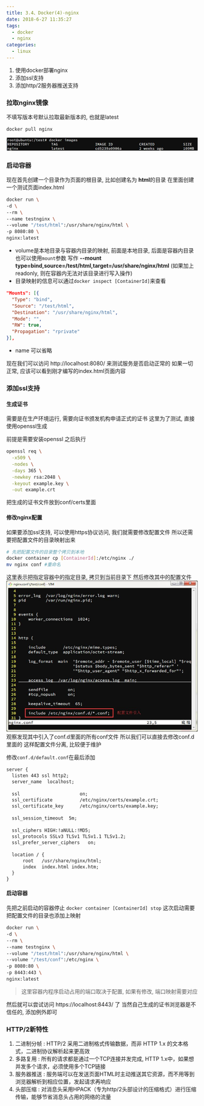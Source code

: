 ```yaml
---
title: 3.4、Docker(4)-nginx
date: 2018-6-27 11:35:27
tags: 
  - docker
  - nginx
categories: 
  - linux
---
```


1. 使用docker部署nginx
2. 添加ssl支持
3. 添加http/2服务器推送支持
<!-- more -->

### 拉取nginx镜像
不填写版本号默认拉取最新版本的, 也就是latest
```bash
docker pull nginx
```
![nginx image](/images/linux/nginx_image.jpg)

### 启动容器
现在首先创建一个目录作为页面的根目录, 比如创建名为 **html**的目录
在里面创建一个测试页面index.html
```bash
docker run \
-d \
--rm \
--name testnginx \
--volume "/test/html":/usr/share/nginx/html \
-p 8080:80 \
nginx:latest
```
+ volume是本地目录与容器内目录的映射, 前面是本地目录, 后面是容器内目录
也可以使用`mount`参数
写作 **--mount type=bind,source=/test/html,target=/usr/share/nginx/html**
(如果加上readonly, 则在容器内无法对该目录进行写入操作)
+ 目录映射的信息可以通过`docker inspect [ContainerId]`来查看
```json
"Mounts": [{
  "Type": "bind",
  "Source": "/test/html",
  "Destination": "/usr/share/nginx/html",
  "Mode": "",
  "RW": true,
  "Propagation": "rprivate"
}],

```
+ name 可以省略

现在我们可以访问 http://localhost:8080/ 来测试服务是否启动正常的
如果一切正常, 应该可以看到刚才编写的index.html页面内容

### 添加ssl支持
#### 生成证书
需要是在生产环境运行, 需要向证书颁发机构申请正式的证书
这里为了测试, 直接使用openssl生成

前提是需要安装openssl
之后执行
```bash
openssl req \
  -x509 \
  -nodes \
  -days 365 \
  -newkey rsa:2048 \
  -keyout example.key \
  -out example.crt
```
把生成的证书文件放到conf/certs里面

#### 修改nginx配置
如果要添加ssl支持, 可以使用https协议访问, 我们就需要修改配置文件
所以还需要把配置文件的目录映射出来
```bash
# 先把配置文件的目录整个拷贝到本地
docker container cp [ContainerId]:/etc/nginx ./
mv nginx conf #重命名
```
这里表示把指定容器中的指定目录, 拷贝到当前目录下
然后修改其中的配置文件
![nginx配置文件](/images/linux/nginx配置文件.jpg)
观察发现其中引入了conf.d里面的所有conf文件
所以我们可以直接去修改conf.d里面的
这样配置文件分离, 比较便于维护

修改`conf.d/default.conf`在最后添加
```
server {
  listen 443 ssl http2;
  server_name  localhost;

  ssl                      on;
  ssl_certificate          /etc/nginx/certs/example.crt;
  ssl_certificate_key      /etc/nginx/certs/example.key;

  ssl_session_timeout  5m;

  ssl_ciphers HIGH:!aNULL:!MD5;
  ssl_protocols SSLv3 TLSv1 TLSv1.1 TLSv1.2;
  ssl_prefer_server_ciphers   on;

  location / {
      root   /usr/share/nginx/html;
      index  index.html index.htm;
  }
}
```
#### 启动容器
先把之前启动的容器停止
`docker container [ContainerId] stop`
这次启动需要把配置文件的目录也添加上映射
```bash
docker run \
-d \
--rm \
--name testnginx \
--volume "/test/html":/usr/share/nginx/html \
--volume "/test/conf":/etc/nginx \
-p 8080:80 \
-p 8443:443 \
nginx:latest
```
> 这里容器内程序启动占用的端口取决于配置, 如果有修改, 端口映射需要对应

然后就可以尝试访问 https://localhost:8443/ 了
当然自己生成的证书浏览器是不信任的, 添加例外即可

### HTTP/2新特性
1. 二进制分帧 : HTTP/2 采用二进制格式传输数据，而非 HTTP 1.x 的文本格式，二进制协议解析起来更高效
2. 多路复用 : 所有的请求都是通过一个TCP连接并发完成, HTTP 1.x中，如果想并发多个请求，必须使用多个TCP链接
3. 服务器推送 : 服务端可以在发送页面HTML时主动推送其它资源，而不用等到浏览器解析到相应位置，发起请求再响应
4. 头部压缩 : 对消息头采用HPACK（专为http/2头部设计的压缩格式）进行压缩传输，能够节省消息头占用的网络的流量
